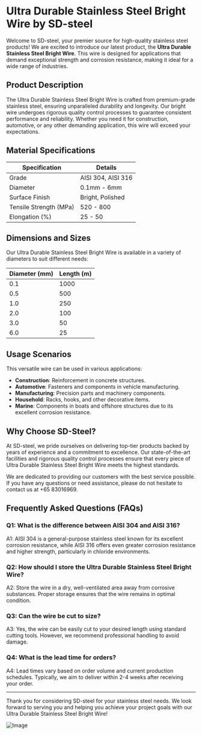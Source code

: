 # Ultra Durable Stainless Steel Bright Wire by SD-steel

Welcome to SD-steel, your premier source for high-quality stainless steel products! We are excited to introduce our latest product, the **Ultra Durable Stainless Steel Bright Wire**. This wire is designed for applications that demand exceptional strength and corrosion resistance, making it ideal for a wide range of industries.

## Product Description

The Ultra Durable Stainless Steel Bright Wire is crafted from premium-grade stainless steel, ensuring unparalleled durability and longevity. Our bright wire undergoes rigorous quality control processes to guarantee consistent performance and reliability. Whether you need it for construction, automotive, or any other demanding application, this wire will exceed your expectations.

## Material Specifications

| Specification | Details |
|---------------|---------|
| Grade         | AISI 304, AISI 316 |
| Diameter      | 0.1mm - 6mm |
| Surface Finish | Bright, Polished |
| Tensile Strength (MPa) | 520 - 800 |
| Elongation (%) | 25 - 50 |

## Dimensions and Sizes

Our Ultra Durable Stainless Steel Bright Wire is available in a variety of diameters to suit different needs:

| Diameter (mm) | Length (m) |
|---------------|-------------|
| 0.1            | 1000        |
| 0.5            | 500         |
| 1.0            | 250         |
| 2.0            | 100         |
| 3.0            | 50          |
| 6.0            | 25          |

## Usage Scenarios

This versatile wire can be used in various applications:

- **Construction**: Reinforcement in concrete structures.
- **Automotive**: Fasteners and components in vehicle manufacturing.
- **Manufacturing**: Precision parts and machinery components.
- **Household**: Racks, hooks, and other decorative items.
- **Marine**: Components in boats and offshore structures due to its excellent corrosion resistance.

## Why Choose SD-Steel?

At SD-steel, we pride ourselves on delivering top-tier products backed by years of experience and a commitment to excellence. Our state-of-the-art facilities and rigorous quality control processes ensure that every piece of Ultra Durable Stainless Steel Bright Wire meets the highest standards. 

We are dedicated to providing our customers with the best service possible. If you have any questions or need assistance, please do not hesitate to contact us at +65 83016969.

## Frequently Asked Questions (FAQs)

### Q1: What is the difference between AISI 304 and AISI 316?
A1: AISI 304 is a general-purpose stainless steel known for its excellent corrosion resistance, while AISI 316 offers even greater corrosion resistance and higher strength, particularly in chloride environments.

### Q2: How should I store the Ultra Durable Stainless Steel Bright Wire?
A2: Store the wire in a dry, well-ventilated area away from corrosive substances. Proper storage ensures that the wire remains in optimal condition.

### Q3: Can the wire be cut to size?
A3: Yes, the wire can be easily cut to your desired length using standard cutting tools. However, we recommend professional handling to avoid damage.

### Q4: What is the lead time for orders?
A4: Lead times vary based on order volume and current production schedules. Typically, we aim to deliver within 2-4 weeks after receiving your order.

---

Thank you for considering SD-steel for your stainless steel needs. We look forward to serving you and helping you achieve your project goals with our Ultra Durable Stainless Steel Bright Wire!

![Image](https://github.com/user-attachments/assets/2567258e-e124-4816-932d-1809bd27ef0b)